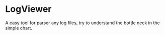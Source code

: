 # LogViewer
A easy tool for parser any log files, try to understand the bottle neck in the simple chart.
